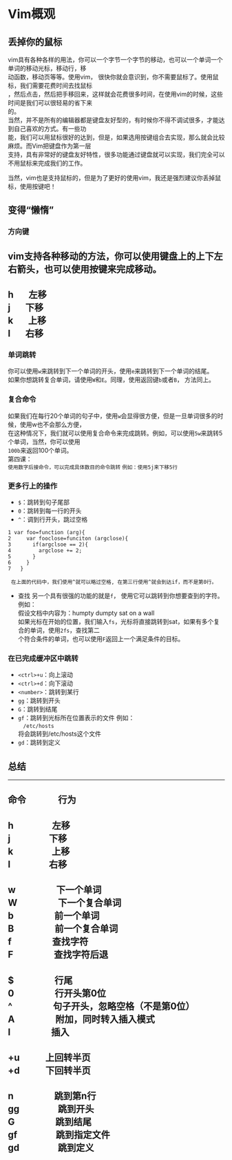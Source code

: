 # Vim概观
## 丢掉你的鼠标
vim具有各种各样的用法，你可以一个字节一个字节的移动，也可以一个单词一个单词的移动光标，移动行，移<br>
动函数，移动页等等。使用vim， 很快你就会意识到，你不需要鼠标了。使用鼠标，我们需要花费时间去找鼠标<br>
，然后点击，然后把手移回来，这样就会花费很多时间，在使用vim的时候，这些时间是我们可以很轻易的省下来<br>
的。<br>
当然，并不是所有的编辑器都是键盘友好型的，有时候你不得不调试很多，才能达到自己喜欢的方式。有一些功<br>
能，我们可以用鼠标很好的达到，但是，如果选用按键组合去实现，那么就会比较麻烦。而Vim把键盘作为第一层<br>
支持，具有非常好的键盘友好特性，很多功能通过键盘就可以实现，我们完全可以不用鼠标来完成我们的工作。<br>

当然，vim也是支持鼠标的，但是为了更好的使用vim，我还是强烈建议你丢掉鼠标，使用按键吧！<br>

## 变得“懒惰”
### 方向键
vim支持各种移动的方法，你可以使用键盘上的上下左右箭头，也可以使用按键来完成移动。<br>
-----------
h       左移<br>
j       下移<br>
k       上移<br>
l       右移<br>
-----------

### 单词跳转
你可以使用`w`来跳转到下一个单词的开头，使用`e`来跳转到下一个单词的结尾。<br>
如果你想跳转复合单词，请使用`W`和`E`。同理，使用返回键`b`或者`B`， 方法同上。<br>

### 复合命令
如果我们在每行20个单词的句子中，使用`w`会显得很方便，但是一旦单词很多的时候，使用w也不会那么方便，<br>
在这种情况下，我们就可以使用复合命令来完成跳转。例如，可以使用`5w`来跳转5个单词，当然，你可以使用<br>
`100b`来返回100个单词。<br>
第四课：<br>
`使用数字后接命令，可以完成具体数目的命令跳转`
`例如：使用5j来下移5行`

### 更多行上的操作
* `$`：跳转到句子尾部
* `0`：跳转到每一行的开头
* `^`：调到行开头，跳过空格
```
1 var foo=function (arg){
2     var fooclose=funciton (argclose){
3       if(argclsoe == 2){
4         argclose += 2;
5       }
6     }
7   }
   
 在上面的代码中，我们使用^就可以略过空格, 在第三行使用^就会到达if，而不是第0行。
 ```
 * 查找
 另一个具有很强的功能的就是`f`， 使用它可以跳转到你想要查到的字符。<br>
 例如：<br>
 假设文档中内容为：humpty dumpty sat on a wall<br>
 如果光标在开始的位置，我们输入`fs`，光标将直接跳转到sat，如果有多个复合的单词，使用`2fs`，查找第二<br>
 个符合条件的单词，也可以使用`F`返回上一个满足条件的目标。
 
 ### 在已完成缓冲区中跳转
 * `<ctrl>+u`：向上滚动
 * `<ctrl>+d`：向下滚动
 * `<number>`：跳转到某行
 * `gg`：跳转到开头
 * `G`：跳转到结尾
 * `gf`：跳转到光标所在位置表示的文件
 例如：<br>
    `/etc/hosts`<br>
 将会跳转到/etc/hosts这个文件<br>
 * `gd`：跳转到定义
 
 ## 总结
 -------------------------------
 命令               行为
 -------------------------------
 h                  左移<br>
 j                  下移<br>
 k                  上移<br>
 l                  右移<br>
 -------------------------------
 w                   下一个单词<br>
 W                   下一个复合单词<br>
 b                   前一个单词<br>
 B                   前一个复合单词<br>
 f                   查找字符<br>
 F                   查找字符后退<br>
 --------------------------------
 $                   行尾<br>
 0                   行开头第0位<br>
 ^                   句子开头，忽略空格（不是第0位）<br>
 A                   附加，同时转入插入模式<br>
 I                   插入<br>
 --------------------------------
 <ctrl>+u            上回转半页<br>
 <ctrl>+d            下回转半页<br>
 --------------------------------
 n                   跳到第n行<br>
 gg                  跳到开头<br>
 G                   跳到结尾<br>
 gf                  跳到指定文件<br>
 gd                  跳到定义<br>
 --------------------------------
